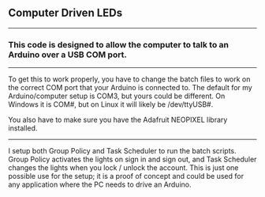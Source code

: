 ## Computer Driven LEDs

---

### This code is designed to allow the computer to talk to an Arduino over a USB COM port.

---

To get this to work properly, you have to change the batch files to work on the correct COM port that your Arduino is connected to. The default for my Arduino/computer setup is COM3, but yours could be different. On Windows it is COM#, but on Linux it will likely be /dev/ttyUSB#.

You also have to make sure you have the Adafruit NEOPIXEL library installed.

---

I setup both Group Policy and Task Scheduler to run the batch scripts. Group Policy activates the lights on sign in and sign out, and Task Scheduler changes the lights when you lock / unlock the account. This is just one possible use for the setup; it is a proof of concept and could be used for any application where the PC needs to drive an Arduino.
